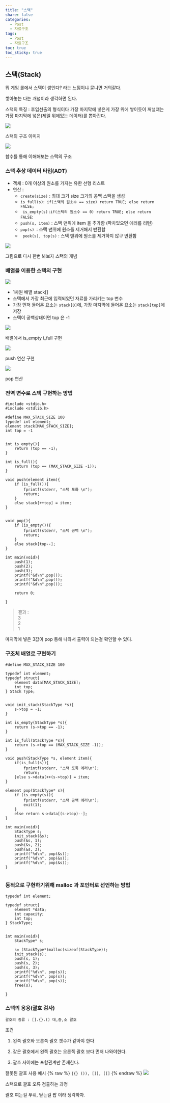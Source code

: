 ```yaml
---
title: "스택"
share: false
categories:
  - Post
  - 자료구조
tags:
  - Post
  - 자료구조
toc: true
toc_sticky: true
---
```



## 스택(Stack)

뭐 게임 롤에서 스택이 쌓인다? 라는 느낌이냐 묻냐면 거의같다.

쌓아놓는 다는 개념이라 생각하면 된다.

스택의 특징 : 후입선출의 형식이다 가장 마지막에 넣은게 가장 위에 쌓이듯이 꺼낼떄는 가장 마지막에 넣은(제일 위에있는 데이터)를 뽑아간다.

![](/assets/images/img-20.png)

스택의 구조 이미지

![](/assets/images/img-26.png)

함수를 통해 이해해보는 스택의 구조

### 스택 추상 데이터 타입(ADT)

-   객체 : 0개 이상의 원소를 가지는 유한 선형 리스트
-   연산 :
    -   `create(size)` : 최대 크기 size 크기의 공백 스택을 생성
    -  ` is_full(s) `:` if(스택의 원소수 == size) return TRUE; else return FALSE;`
    -  ` is_empty(s)` :`if(스택의 원소수 == 0) return TRUE; else return FALSE`:
    -   `push(s, item)` : 스택 맨위에 item 을 추가함 (꽉차있으면 에러를 리턴)
    -   `pop(s) `: 스택 맨위에 원소를 제거해서 반환함
    -  ` peek(s), top(s)` : 스택 맨위에 원소를 제거하지 않구 반환함

![](/assets/images/img-25.png)

그림으로 다시 한번 봐보자 스택의 개념

### 배열을 이용한 스택의 구현

![](/assets/images/img-24.png)

-   1차원 배열 stack[]
-   스택에서 가장 최근에 입력되었던 자료를 가리키는 top 변수
-   가장 먼저 들어온 요소는 `stack[0]`에, 가장 마지막에 들어온 요소는 `stack[top]`에 저장
-   스택이 공백상태이면 top 은 -1

![](/assets/images/img-22.png)

배열에서 is_empty i_full 구현

![](/assets/images/img-27.png)

push 연산 구현

![](/assets/images/img-21.png)

pop 연산

### 전역 변수로 스택 구현하는 방법

```
#include <stdio.h>
#include <stdlib.h>

#define MAX_STACK_SIZE 100
typedef int element;
element stack[MAX_STACK_SIZE];
int top = -1


int is_empty(){
	return (top == -1);
}

int is_full(){
	return (top == (MAX_STACK_SIZE -1));
}

void push(element item){
	if (is_full()){
    	fprintf(stderr, "스택 포화 \n");
        return;
    }
    else stack[++top] = item;
}


void pop(){
	if (is_empty()){
    	fprintf(stderr, "스택 공백 \n");
        return;
    }
    else stack[top--];
}

int main(void){
	push(1);
    push(2);
    push(3);
    printf("&d\n",pop());
    printf("&d\n",pop());
    printf("&d\n",pop());
    
    return 0;

}
```

> 결과 :  
> 3  
> 2  
> 1

마지막에 넣은 3값이 pop 통해 나와서 출력이 되는걸 확인할 수 있다.

### 구조체 배열로 구현하기

```
#define MAX_STACK_SIZE 100

typedef int element;
typedef struct{
	element data[MAX_STACK_SIZE];
    int top;
} Stack Type;


void init_stack(StackType *s){
	s->top = -1;
}

int is_empty(StackType *s){
	return (s->top == -1);
}

int is_full(StackType *s){
	return (s->top == (MAX_STACK_SIZE -1));
}

void push(StackType *s, element item){
	if(is_full(s)){
    	fprintf(stderr, "스택 포화 에러\n");
        return;
    }else s->data[++(s->top)] = item;
}

element pop(StackType* s){
	if (is_empty(s)){
    	fprintf(stderr, "스택 공백 에러\n");
        exit(1);
    }
    else return s->data[(s->top)--];
}

int main(void){
	StackType s;  
    init_stack(&s);
    push(&s, 1);
    push(&s, 2);
    push(&s, 3);
    printf("%d\n", pop(&s));
    printf("%d\n", pop(&s));
    printf("%d\n", pop(&s));	
}


```

### 동적으로 구현하기위해 malloc 과 포인터로 선언하는 방법

```
typedef int element;

typedef struct{
	element *data;
    int capacity;
    int top;
} StackType;


int main(void){
	StackType* s;
    
    s= (StackType*)malloc(sizeof(StackType));
    init_stack(s);
    push(s, 1);
    push(s, 2);
    push(s, 3);
    printf("%d\n", pop(s));
    printf("%d\n", pop(s));
    printf("%d\n", pop(s));
    free(s);
	
}
```

### 스택의 응용(괄호 검사)

`괄호의 종류 : [].{}.() 대,중,소 괄호`

조건 

1. 왼쪽 괄호와 오른쪽 괄호 갯수가 같아야 한다

2. 같은 괄호에서 왼쪽 괄호는 오른쪽 괄호 보다 먼저 나와야한다.

3. 괄호 사이에는 포함관계만 존재한다.

잘못된 괄호 사용 예시
{% raw %}
`{{} ()), []], [[]`
{% endraw %}
![](/assets/images/img-23.png)

스택으로 괄호 오류 검출하는 과정

괄호 여는걸 푸쉬, 닫는걸 팝 이라 생각하자.